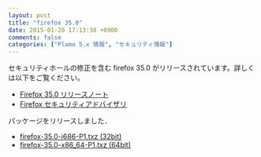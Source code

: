 ```yaml
---
layout: post
title: "firefox 35.0"
date: 2015-01-20 17:13:38 +0900
comments: false
categories: ["Plamo 5.x 情報", "セキュリティ情報"]
---
```

セキュリティホールの修正を含む firefox 35.0 がリリースされています。詳しくは以下をご覧ください。

* [Firefox 35.0 リリースノート](http://www.mozilla.jp/firefox/35.0/releasenotes/)
* [Firefox セキュリティアドバイザリ](http://www.mozilla-japan.org/security/known-vulnerabilities/firefox.html)

パッケージをリリースしました．

* [firefox-35.0-i686-P1.txz (32bit)](ftp://plamo.linet.gr.jp/pub/Plamo-5.x/x86/plamo/04_xapps/firefox-35.0-i686-P1.txz)
* [firefox-35.0-x86_64-P1.txz (64bit)](ftp://plamo.linet.gr.jp/pub/Plamo-5.x/x86_64/plamo/04_xapps/firefox-35.0-x86_64-P1.txz)


